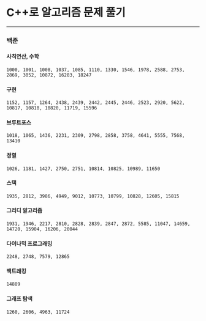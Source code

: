 # C++로 알고리즘 문제 풀기

---

### 백준

#### 사칙연산, 수학

```
1000, 1001, 1008, 1037, 1085, 1110, 1330, 1546, 1978, 2588, 2753, 2869, 3052, 10872, 16283, 18247
```

#### 구현

```
1152, 1157, 1264, 2438, 2439, 2442, 2445, 2446, 2523, 2920, 5622, 10817, 10818, 10820, 11719, 15596
```

#### 브루트포스

```
1018, 1065, 1436, 2231, 2309, 2798, 2858, 3758, 4641, 5555, 7568, 13410
```

#### 정렬

```
1026, 1181, 1427, 2750, 2751, 10814, 10825, 10989, 11650
```

#### 스택

```
1935, 2812, 3986, 4949, 9012, 10773, 10799, 10828, 12605, 15815
```

#### 그리디 알고리즘

```
1931, 1946, 2217, 2810, 2828, 2839, 2847, 2872, 5585, 11047, 14659, 14720, 15904, 16206, 20044
```

#### 다이나믹 프로그래밍

```
2248, 2748, 7579, 12865
```

#### 백트래킹

```
14889
```

#### 그래프 탐색

```
1260, 2606, 4963, 11724
```
